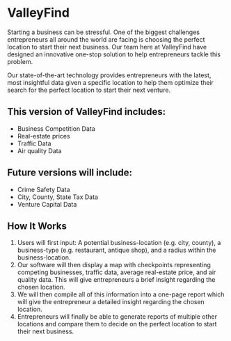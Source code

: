# ValleyFind
Starting a business can be stressful. One of the biggest challenges entrepreneurs all around the world are facing is choosing the perfect location to start their next business. Our team here at ValleyFind have designed an innovative one-stop solution to help entrepreneurs tackle this problem.

Our state-of-the-art technology provides entrepreneurs with the latest, most insightful data given a specific location to help them optimize their search for the perfect location to start their next venture. 

## This version of ValleyFind includes: 
* Business Competition Data
* Real-estate prices
* Traffic Data
* Air quality Data

## Future versions will include:
* Crime Safety Data
* City, County, State Tax Data
* Venture Capital Data

## How It Works
1. Users will first input: A potential business-location (e.g. city, county), a business-type (e.g. restaurant, antique shop), and a radius within the business-location.
2. Our software will then display a map with checkpoints representing competing businesses, traffic data, average real-estate price, and air quality data. This will give entrepreneurs a brief insight regarding the chosen location.
3. We will then compile all of this information into a one-page report which will give the entrepreneur a detailed insight regarding the chosen location. 
4. Entrepreneurs will finally be able to generate reports of multiple other locations and compare them to decide on the perfect location to start their next business.
